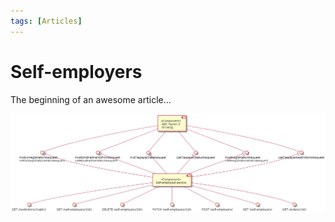 ```yaml
---
tags: [Articles]
---
```


# Self-employers

The beginning of an awesome article...

![](../assets/images/self-employer-components.png)
